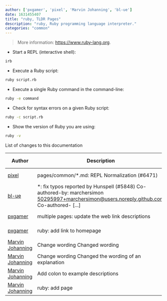 ```yaml
---
author: ['pxgamer', 'pixel', 'Marvin Johanning', 'bl-ue']
date: 1631455407
title: "ruby, TLDR Pages"
description: "ruby, Ruby programming language interpreter."
categories: "common"
---
```

> More information: <https://www.ruby-lang.org>.

- Start a REPL (interactive shell):

```bash
irb
```

- Execute a Ruby script:

```bash
ruby script.rb
```

- Execute a single Ruby command in the command-line:

```bash
ruby -e command
```

- Check for syntax errors on a given Ruby script:

```bash
ruby -c script.rb
```

- Show the version of Ruby you are using:

```bash
ruby -v
```
List of changes to this documentation


Author | Description | ISO 8601 Date | GitHub link
------|-----|-----|-----
[pixel](mailto:35269695+pixelcmtd@users.noreply.github.com) | pages/common/*.md: REPL Normalization (#6471) | 2021-09-12T16:03:27 | [882781e41019](https://github.com/tldr-pages/tldr/commit/882781e41019543fd716442e62faa1fb02d474b9)
[bl-ue](mailto:54780737+bl-ue@users.noreply.github.com) | *: fix typos reported by Hunspell (#5848) Co-authored-by: marchersimon <50295997+marchersimon@users.noreply.github.com> Co-authored- [...] | 2021-05-20T22:13:41 | [8ebd171d6f00](https://github.com/tldr-pages/tldr/commit/8ebd171d6f001698709fefc02b1fd5cc9f3a99c4)
[pxgamer](mailto:owzie123@gmail.com) | multiple pages: update the web link descriptions | 2019-05-29T14:41:10 | [f2b1446e6247](https://github.com/tldr-pages/tldr/commit/f2b1446e6247d3e794ee6577dee0c867dfc9af26)
[pxgamer](mailto:owzie123@gmail.com) | ruby: add link to homepage | 2019-05-29T14:41:10 | [f693003ddd0b](https://github.com/tldr-pages/tldr/commit/f693003ddd0b8c45cd5dd22be9869fdd969820fa)
[Marvin Johanning](mailto:manimusmuellus@gmail.com) | Change wording Changed wording | 2017-11-28T20:38:40 | [8a28c6d96079](https://github.com/tldr-pages/tldr/commit/8a28c6d96079efdb6160368c96629d87a842297a)
[Marvin Johanning](mailto:manimusmuellus@gmail.com) | Change wording Changed the wording of an explanation | 2017-11-14T19:58:57 | [9d3e9c81096e](https://github.com/tldr-pages/tldr/commit/9d3e9c81096e9c1daa0195f4f01a13f0558ddf57)
[Marvin Johanning](mailto:manimusmuellus@gmail.com) | Add colon to example descriptions | 2017-11-14T16:44:00 | [7754dfcda54c](https://github.com/tldr-pages/tldr/commit/7754dfcda54c0eb96c75e65876585fde6154d4dc)
[Marvin Johanning](mailto:manimusmuellus@gmail.com) | ruby: add page | 2017-11-14T16:39:27 | [9d114dfd432c](https://github.com/tldr-pages/tldr/commit/9d114dfd432c4a5a031746ece53fcb938f543261)

